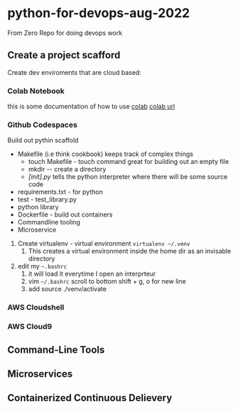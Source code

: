 # python-for-devops-aug-2022
From Zero Repo for doing devops work

## Create a project scafford

Create dev enviroments that are cloud based: 

### Colab Notebook

this is some documentation of how to use [colab](https://github.com/tim-webster-7D/python-for-devops-aug-2022/blob/main/getting_started_pthyon.ipynb)
[colab url](https://colab.research.google.com/)

### Github Codespaces

Build out pythin scaffold
* Makefile (i.e think cookbook) keeps track of complex things
  * touch Makefile - touch command great for building out an empty file
  * mkdir -- create a directory
  * *[init].py* tells the python interpreter where there will be some source code
* requirements.txt - for python
* test - test_library.py
* python library
* Dockerfile - build out containers
* Commandline tooling
* Microservice

1. Create virtualenv - virtual environment `virtualenv ~/.venv`
   1. This creates a virtual environment inside the home dir as an invisable directory
2. edit my `~.bashrc`
   1. it will load it everytime I open an interprteur
   2. vim `~/.bashrc` scroll to bottom shift + g, o for new line
   3. add source ./venv/activate
### AWS Cloudshell
### AWS Cloud9

## Command-Line Tools

## Microservices

## Containerized Continuous Delievery
